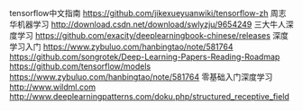 tensorflow中文指南 https://github.com/jikexueyuanwiki/tensorflow-zh 
周志华机器学习  http://download.csdn.net/download/swlyzju/9654249
三大牛人深度学习  https://github.com/exacity/deeplearningbook-chinese/releases
深度学习入门 https://www.zybuluo.com/hanbingtao/note/581764
https://github.com/songrotek/Deep-Learning-Papers-Reading-Roadmap
https://github.com/tensorflow/models 
https://www.zybuluo.com/hanbingtao/note/581764  零基础入门深度学习
http://www.wildml.com
http://www.deeplearningpatterns.com/doku.php/structured_receptive_field
